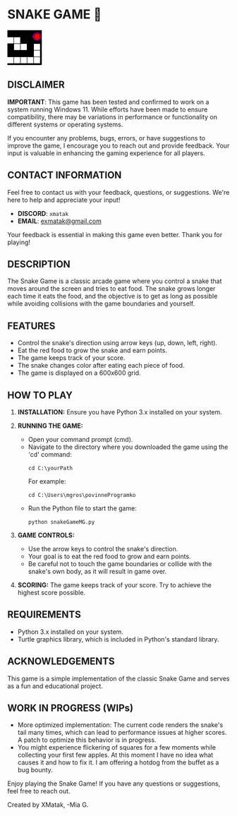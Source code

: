 # SNAKE GAME 🐍

![Snake Game](snakePicture.png)

## DISCLAIMER

**IMPORTANT**: This game has been tested and confirmed to work on a system running Windows 11. While efforts have been made to ensure compatibility, there may be variations in performance or functionality on different systems or operating systems.

If you encounter any problems, bugs, errors, or have suggestions to improve the game, I encourage you to reach out and provide feedback. Your input is valuable in enhancing the gaming experience for all players.

## CONTACT INFORMATION

Feel free to contact us with your feedback, questions, or suggestions. We're here to help and appreciate your input!

- **DISCORD**: `xmatak`
- **EMAIL**: [exmatak@gmail.com](mailto:exmatak@gmail.com)

Your feedback is essential in making this game even better. Thank you for playing!


## DESCRIPTION

The Snake Game is a classic arcade game where you control a snake that moves around the screen and tries to eat food. The snake grows longer each time it eats the food, and the objective is to get as long as possible while avoiding collisions with the game boundaries and yourself.

## FEATURES

- Control the snake's direction using arrow keys (up, down, left, right).
- Eat the red food to grow the snake and earn points.
- The game keeps track of your score.
- The snake changes color after eating each piece of food.
- The game is displayed on a 600x600 grid.

## HOW TO PLAY

1. **INSTALLATION:** Ensure you have Python 3.x installed on your system.

2. **RUNNING THE GAME:** 
   - Open your command prompt (cmd).
   - Navigate to the directory where you downloaded the game using the 'cd' command:
     ```
     cd C:\yourPath
     ```
     For example:
     ```
     cd C:\Users\mgros\povinneProgramko
     ```
   - Run the Python file to start the game:
     ```
     python snakeGameMG.py
     ```

3. **GAME CONTROLS:**
   - Use the arrow keys to control the snake's direction.
   - Your goal is to eat the red food to grow and earn points.
   - Be careful not to touch the game boundaries or collide with the snake's own body, as it will result in game over.

4. **SCORING:** The game keeps track of your score. Try to achieve the highest score possible.

## REQUIREMENTS

- Python 3.x installed on your system.
- Turtle graphics library, which is included in Python's standard library.

## ACKNOWLEDGEMENTS

This game is a simple implementation of the classic Snake Game and serves as a fun and educational project.

## WORK IN PROGRESS (WIPs)

- More optimized implementation: The current code renders the snake's tail many times, which can lead to performance issues at higher scores. A patch to optimize this behavior is in progress.
- You might experience flickering of squares for a few moments while collecting your first few apples. At this moment I have no idea what causes it and how to fix it. I am offering a hotdog from the buffet as a bug bounty.

Enjoy playing the Snake Game! If you have any questions or suggestions, feel free to reach out.


Created by XMatak, -Mia G.